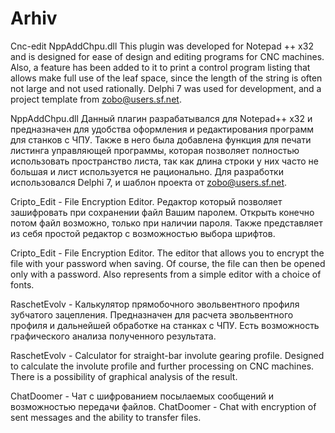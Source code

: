 # Arhiv
Cnc-edit NppAddChpu.dll
This plugin was developed for Notepad ++ x32 and is designed for ease of design and
  editing programs for CNC machines.   Also, a feature has been added to it to print a control program listing that allows   make full use of the leaf space, since the length of the string is often not large and   not used rationally.   Delphi 7 was used for development, and a project template from zobo@users.sf.net.
  
NppAddChpu.dll
 Данный плагин разрабатывался для Notepad++ x32  и предназначен для удобства оформления и 
редактирования программ для станков с ЧПУ. Также в него была добавлена функция для печати листинга управляющей программы, которая позволяет полностью использовать пространство листа, так как длина строки у них часто не большая и лист используется не рационально. Для разработки использовался Delphi 7, и шаблон проекта от zobo@users.sf.net.

Cripto_Edit - File Encryption Editor. 
  Редактор который позволяет зашифровать при сохранении файл Вашим паролем.
Открыть конечно потом файл возможно, только при наличии пароля. Также представляет
из себя простой редактор с возможностью выбора шрифтов.

Cripto_Edit - File Encryption Editor. 
The editor that allows you to encrypt the file with your password when saving.
Of course, the file can then be opened only with a password. Also represents
from a simple editor with a choice of fonts.

RaschetEvolv - Калькулятор прямобочного эвольвентного профиля зубчатого зацепления. 
Предназначен для расчета эвольвентного профиля и дальнейшей обработке на 
станках с ЧПУ. Есть возможность графического анализа полученного результата.

RaschetEvolv - Calculator for straight-bar involute gearing profile.
Designed to calculate the involute profile and further processing on
CNC machines. There is a possibility of graphical analysis of the result.

ChatDoomer - Чат с шифрованием посылаемых сообщений и возможностью передачи файлов.
ChatDoomer - Chat with encryption of sent messages and the ability to transfer files.
